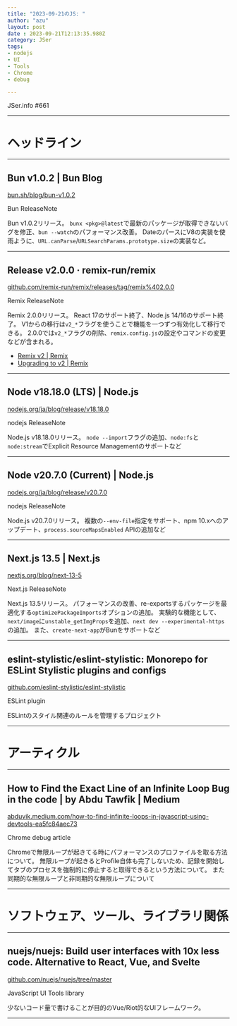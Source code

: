 ```yaml
---
title: "2023-09-21のJS: "
author: "azu"
layout: post
date : 2023-09-21T12:13:35.980Z
category: JSer
tags:
- nodejs
- UI
- Tools
- Chrome
- debug

---
```


JSer.info #661

----

<h1 class="site-genre">ヘッドライン</h1>

----

## Bun v1.0.2 | Bun Blog
[bun.sh/blog/bun-v1.0.2](https://bun.sh/blog/bun-v1.0.2 "Bun v1.0.2 | Bun Blog")
<p class="jser-tags jser-tag-icon"><span class="jser-tag">Bun</span> <span class="jser-tag">ReleaseNote</span></p>

Bun v1.0.2リリース。
`bunx <pkg>@latest`で最新のパッケージが取得できないバグを修正、`bun --watch`のパフォーマンス改善。
DateのパースにV8の実装を使雨ように、`URL.canParse`/`URLSearchParams.prototype.size`の実装など。


----

## Release v2.0.0 · remix-run/remix
[github.com/remix-run/remix/releases/tag/remix%402.0.0](https://github.com/remix-run/remix/releases/tag/remix%402.0.0 "Release v2.0.0 · remix-run/remix")
<p class="jser-tags jser-tag-icon"><span class="jser-tag">Remix</span> <span class="jser-tag">ReleaseNote</span></p>

Remix 2.0.0リリース。
React 17のサポート終了、Node.js 14/16のサポート終了。
V1からの移行は`v2_*`フラグを使うことで機能を一つずつ有効化して移行できる。
2.0.0では`v2_*`フラグの削除、`remix.config.js`の設定やコマンドの変更などが含まれる。

- [Remix v2 | Remix](https://remix.run/blog/remix-v2 "Remix v2 | Remix")
- [Upgrading to v2 | Remix](https://remix.run/docs/en/main/start/v2 "Upgrading to v2 | Remix")

----

## Node v18.18.0 (LTS) | Node.js
[nodejs.org/ja/blog/release/v18.18.0](https://nodejs.org/ja/blog/release/v18.18.0 "Node v18.18.0 (LTS) | Node.js")
<p class="jser-tags jser-tag-icon"><span class="jser-tag">nodejs</span> <span class="jser-tag">ReleaseNote</span></p>

Node.js v18.18.0リリース。
`node --import`フラグの追加、`node:fs`と`node:stream`でExplicit Resource Managementのサポートなど


----

## Node v20.7.0 (Current) | Node.js
[nodejs.org/ja/blog/release/v20.7.0](https://nodejs.org/ja/blog/release/v20.7.0 "Node v20.7.0 (Current) | Node.js")
<p class="jser-tags jser-tag-icon"><span class="jser-tag">nodejs</span> <span class="jser-tag">ReleaseNote</span></p>

Node.js v20.7.0リリース。
複数の`--env-file`指定をサポート、npm 10.xへのアップデート、`process.sourceMapsEnabled` APIの追加など


----

## Next.js 13.5 | Next.js
[nextjs.org/blog/next-13-5](https://nextjs.org/blog/next-13-5 "Next.js 13.5 | Next.js")
<p class="jser-tags jser-tag-icon"><span class="jser-tag">Next.js</span> <span class="jser-tag">ReleaseNote</span></p>

Next.js 13.5リリース。
パフォーマンスの改善、re-exportsするパッケージを最適化する`optimizePackageImports`オプションの追加。
実験的な機能として、`next/image`に`unstable_getImgProps`を追加、`next dev --experimental-https`の追加。
また、`create-next-app`がBunをサポートなど


----

## eslint-stylistic/eslint-stylistic: Monorepo for ESLint Stylistic plugins and configs
[github.com/eslint-stylistic/eslint-stylistic](https://github.com/eslint-stylistic/eslint-stylistic "eslint-stylistic/eslint-stylistic: Monorepo for ESLint Stylistic plugins and configs")
<p class="jser-tags jser-tag-icon"><span class="jser-tag">ESLint</span> <span class="jser-tag">plugin</span></p>

ESLintのスタイル関連のルールを管理するプロジェクト


----
<h1 class="site-genre">アーティクル</h1>

----

## How to Find the Exact Line of an Infinite Loop Bug in the code | by Abdu Tawfik | Medium
[abduvik.medium.com/how-to-find-infinite-loops-in-javascript-using-devtools-ea5fc84aec73](https://abduvik.medium.com/how-to-find-infinite-loops-in-javascript-using-devtools-ea5fc84aec73 "How to Find the Exact Line of an Infinite Loop Bug in the code | by Abdu Tawfik | Medium")
<p class="jser-tags jser-tag-icon"><span class="jser-tag">Chrome</span> <span class="jser-tag">debug</span> <span class="jser-tag">article</span></p>

Chromeで無限ループが起きてる時にパフォーマンスのプロファイルを取る方法について。
無限ループが起きるとProfile自体も完了しないため、記録を開始してタブのプロセスを強制的に停止すると取得できるという方法について。
また同期的な無限ループと非同期的な無限ループについて


----
<h1 class="site-genre">ソフトウェア、ツール、ライブラリ関係</h1>

----

## nuejs/nuejs: Build user interfaces with 10x less code. Alternative to React, Vue, and Svelte
[github.com/nuejs/nuejs/tree/master](https://github.com/nuejs/nuejs/tree/master "nuejs/nuejs: Build user interfaces with 10x less code. Alternative to React, Vue, and Svelte")
<p class="jser-tags jser-tag-icon"><span class="jser-tag">JavaScript</span> <span class="jser-tag">UI</span> <span class="jser-tag">Tools</span> <span class="jser-tag">library</span></p>

少ないコード量で書けることが目的のVue/Riot的なUIフレームワーク。


----
